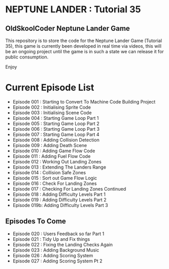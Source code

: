 # NEPTUNE LANDER : Tutorial 35

## OldSkoolCoder Neptune Lander Game

This repository is to store the code for the Neptune Lander Game (Tutorial 35), this game is currently been developed in real time via videos, this will be an ongoing project until the game is in such a state we can release it for public consumption.

Enjoy

# Current Episode List

* Episode 001 : Starting to Convert To Machine Code Building Project
* Episode 002 : Initialising Sprite Code
* Episode 003 : Initialising Scene Code
* Episode 004 : Starting Game Loop Part 1
* Episode 005 : Starting Game Loop Part 2
* Episode 006 : Starting Game Loop Part 3
* Episode 007 : Starting Game Loop Part 4
* Episode 008 : Adding Collision Detection
* Episode 009 : Adding Death Scene
* Episode 010 : Adding Game Flow Code
* Episode 011 : Adding Fuel Flow Code
* Episode 012 : Working Out Landing Zones
* Episode 013 : Extending The Landers Range
* Episode 014 : Collision Safe Zones
* Episode 015 : Sort out Game Flow Logic
* Episode 016 : Check For Landing Zones
* Episode 017 : Checking For Landing Zones Continued
* Episode 018 : Adding Difficulty Levels Part 1
* Episode 019 : Adding Difficulty Levels Part 2
* Episode 019b: Adding Difficulty Levels Part 3

## Episodes To Come
* Episode 020 : Users Feedback so far Part 1
* Episode 021 : Tidy Up and Fix things   
* Episode 022 : Fixing the Landing Checks Again
* Episode 023 : Adding Background Music
* Episode 026 : Adding Scoring System
* Episode 027 : Adding Scoring System Pt 2
